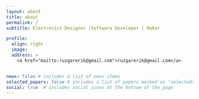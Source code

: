 ```yaml
---
layout: about
title: about
permalink: /
subtitle: Electronics Designer |Software Developer | Maker

profile:
  align: right
  image: 
  address: >
    <a href="mailto:ruzgarerik@gmail.com">ruzgarerik@gmail.com</a>  


news: false # includes a list of news items
selected_papers: false # includes a list of papers marked as "selected={true}"
social: true  # includes social icons at the bottom of the page
---
```


